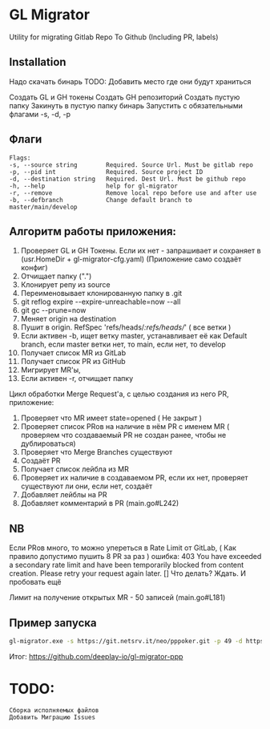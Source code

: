 # GL Migrator

Utility for migrating Gitlab Repo To Github (Including PR, labels)

## Installation

Надо скачать бинарь TODO: Добавить место где они будут храниться

Создать GL и GH токены
Создать GH репозиторий
Создать пустую папку
Закинуть в пустую папку бинарь
Запустить с обязательными флагами -s, -d, -p

## Флаги
```
Flags:
-s, --source string        Required. Source Url. Must be gitlab repo
-p, --pid int              Required. Source project ID
-d, --destination string   Required. Dest Url. Must be github repo
-h, --help                 help for gl-migrator
-r, --remove               Remove local repo before use and after use
-b, --defbranch            Change default branch to master/main/develop
```
## Алгоритм работы приложения:

1) Проверяет GL и GH Токены. Если их нет - запрашивает и сохраняет в (usr.HomeDir + gl-migrator-cfg.yaml) (Приложение само создаёт конфиг)
2) Отчищает папку (".")
3) Клонирует репу из source
4) Переименовывает клонированную папку в .git
5) git reflog expire --expire-unreachable=now --all
6) git gc --prune=now
7) Меняет origin на destination
8) Пушит в origin. RefSpec 'refs/heads/*:refs/heads/*' ( все ветки )
9) Если активен -b, ищет ветку master, устанавливает её как Default branch, если master ветки нет, то main, если нет, то develop
10) Получает список MR из GitLab
11) Получает список PR из GitHub
12) Мигрирует MR'ы,
13) Если активен -r, отчищает папку

Цикл обработки Merge Request'a, с целью создания из него PR, приложение:
1) Проверяет что MR имеет state=opened ( Не закрыт )
2) Проверяет список PRов на наличие в нём PR с именем MR ( проверяем что создаваемый PR не создан ранее, чтобы не дублироваться)
3) Проверяет что Merge Branches существуют
4) Создаёт PR
5) Получает список лейбла из MR
6) Проверяет их наличие в создаваемом PR, если их нет, проверяет существуют ли они, если нет, создаёт
7) Добавляет лейблы на PR
8) Добавляет комментарий в PR (main.go#L242)

## NB

Если PRов много, то можно упереться в Rate Limit от GitLab, ( Как правило допустимо пушить 8 PR за раз ) ошибка:
403 You have exceeded a secondary rate limit and have been temporarily blocked from content creation. Please retry your request again later. []
Что делать? Ждать. И пробовать ещё

Лимит на получение открытых MR - 50 записей (main.go#L181)

## Пример запуска
```bash
gl-migrator.exe -s https://git.netsrv.it/neo/pppoker.git -p 49 -d https://github.com/deeplay-io/gl-migrator-ppp.git
```
Итог: https://github.com/deeplay-io/gl-migrator-ppp

# TODO:
```
Сборка исполняемых файлов
Добавить Миграцию Issues
```

